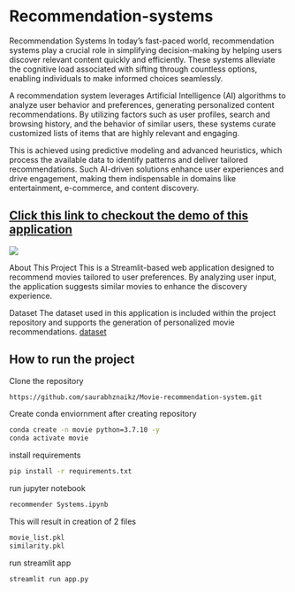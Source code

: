 # Recommendation-systems
Recommendation Systems
In today’s fast-paced world, recommendation systems play a crucial role in simplifying decision-making by helping users discover relevant content quickly and efficiently. These systems alleviate the cognitive load associated with sifting through countless options, enabling individuals to make informed choices seamlessly.

A recommendation system leverages Artificial Intelligence (AI) algorithms to analyze user behavior and preferences, generating personalized content recommendations. By utilizing factors such as user profiles, search and browsing history, and the behavior of similar users, these systems curate customized lists of items that are highly relevant and engaging.

This is achieved using predictive modeling and advanced heuristics, which process the available data to identify patterns and deliver tailored recommendations. Such AI-driven solutions enhance user experiences and drive engagement, making them indispensable in domains like entertainment, e-commerce, and content discovery.


## [Click this link to checkout the demo of this application](https://saurabhznaikz-movie-recommendation-system-app-lvevzf.streamlit.app/)

![](https://user-images.githubusercontent.com/52929512/193522485-3ba011ba-bc37-47a5-82bb-4bc4a57a23b7.gif)



About This Project
This is a Streamlit-based web application designed to recommend movies tailored to user preferences. By analyzing user input, the application suggests similar movies to enhance the discovery experience.

Dataset
The dataset used in this application is included within the project repository and supports the generation of personalized movie recommendations. [dataset](https://www.kaggle.com/tmdb/tmdb-movie-metadata?select=tmdb_5000_movies.csv)

## How to run the project
Clone the repository
```bash
https://github.com/saurabhznaikz/Movie-recommendation-system.git
```

Create conda enviornment after creating repository
```bash
conda create -n movie python=3.7.10 -y
conda activate movie
```
install requirements
```bash
pip install -r requirements.txt
```
run jupyter notebook
```bash
recommender Systems.ipynb
```
This will result in creation of 2 files
```bash
movie_list.pkl
similarity.pkl
```

run streamlit app
```bash
streamlit run app.py
```

